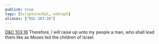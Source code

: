 ```yaml
---
publish: true
tags: [Scripture/DaC, noGraph]
aliases: ["D&C 103:16"]
---
```

[D&C 103:16](https://churchofjesuschrist.org/study/scriptures/dc-testament/dc/103?lang=eng&id=p16#p16) Therefore, I will raise up unto my people a man, who shall lead them like as Moses led the children of Israel.
